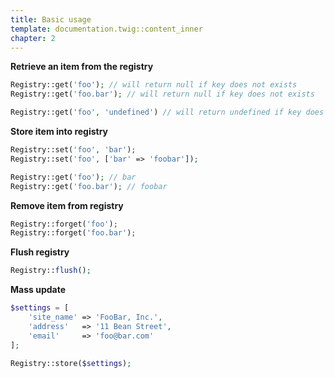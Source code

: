 ```yaml
---
title: Basic usage
template: documentation.twig::content_inner
chapter: 2
---
```

**Retrieve an item from the registry**

```php
Registry::get('foo'); // will return null if key does not exists
Registry::get('foo.bar'); // will return null if key does not exists

Registry::get('foo', 'undefined') // will return undefined if key does not exists
```

**Store item into registry**

```php
Registry::set('foo', 'bar');
Registry::set('foo', ['bar' => 'foobar']);

Registry::get('foo'); // bar
Registry::get('foo.bar'); // foobar
```

**Remove item from registry**

```php
Registry::forget('foo');
Registry::forget('foo.bar');
```

**Flush registry**

```php
Registry::flush();
```

**Mass update**

```php
$settings = [
    'site_name' => 'FooBar, Inc.',
    'address'   => '11 Bean Street',
    'email'     => 'foo@bar.com'
];

Registry::store($settings);
```